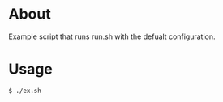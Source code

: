 # About
Example script that runs run.sh with the defualt configuration.

# Usage

```
$ ./ex.sh
```

